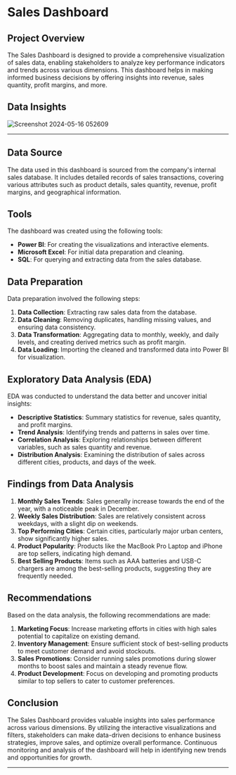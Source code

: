 
# Sales Dashboard

## Project Overview
The Sales Dashboard is designed to provide a comprehensive visualization of sales data, enabling stakeholders to analyze key performance indicators and trends across various dimensions. This dashboard helps in making informed business decisions by offering insights into revenue, sales quantity, profit margins, and more.

## Data Insights
![Screenshot 2024-05-16 052609](https://github.com/Motjiang/Sale-Dashboard/assets/114883452/e6482768-b434-4c33-8139-4e347aa883d3)


---

## Data Source
The data used in this dashboard is sourced from the company's internal sales database. It includes detailed records of sales transactions, covering various attributes such as product details, sales quantity, revenue, profit margins, and geographical information.

## Tools
The dashboard was created using the following tools:
- **Power BI**: For creating the visualizations and interactive elements.
- **Microsoft Excel**: For initial data preparation and cleaning.
- **SQL**: For querying and extracting data from the sales database.

## Data Preparation
Data preparation involved the following steps:
1. **Data Collection**: Extracting raw sales data from the database.
2. **Data Cleaning**: Removing duplicates, handling missing values, and ensuring data consistency.
3. **Data Transformation**: Aggregating data to monthly, weekly, and daily levels, and creating derived metrics such as profit margin.
4. **Data Loading**: Importing the cleaned and transformed data into Power BI for visualization.

## Exploratory Data Analysis (EDA)
EDA was conducted to understand the data better and uncover initial insights:
- **Descriptive Statistics**: Summary statistics for revenue, sales quantity, and profit margins.
- **Trend Analysis**: Identifying trends and patterns in sales over time.
- **Correlation Analysis**: Exploring relationships between different variables, such as sales quantity and revenue.
- **Distribution Analysis**: Examining the distribution of sales across different cities, products, and days of the week.

## Findings from Data Analysis
1. **Monthly Sales Trends**: Sales generally increase towards the end of the year, with a noticeable peak in December.
2. **Weekly Sales Distribution**: Sales are relatively consistent across weekdays, with a slight dip on weekends.
3. **Top Performing Cities**: Certain cities, particularly major urban centers, show significantly higher sales.
4. **Product Popularity**: Products like the MacBook Pro Laptop and iPhone are top sellers, indicating high demand.
5. **Best Selling Products**: Items such as AAA batteries and USB-C chargers are among the best-selling products, suggesting they are frequently needed.

## Recommendations
Based on the data analysis, the following recommendations are made:
1. **Marketing Focus**: Increase marketing efforts in cities with high sales potential to capitalize on existing demand.
2. **Inventory Management**: Ensure sufficient stock of best-selling products to meet customer demand and avoid stockouts.
3. **Sales Promotions**: Consider running sales promotions during slower months to boost sales and maintain a steady revenue flow.
4. **Product Development**: Focus on developing and promoting products similar to top sellers to cater to customer preferences.

## Conclusion
The Sales Dashboard provides valuable insights into sales performance across various dimensions. By utilizing the interactive visualizations and filters, stakeholders can make data-driven decisions to enhance business strategies, improve sales, and optimize overall performance. Continuous monitoring and analysis of the dashboard will help in identifying new trends and opportunities for growth.

---

